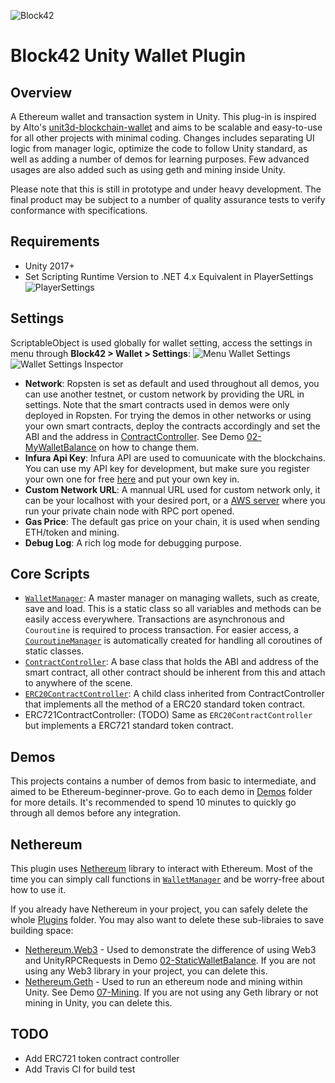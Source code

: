 ![Block42](http://assets.block42.world/images/icons/block42_logo_200.png)

# Block42 Unity Wallet Plugin

## Overview
A Ethereum wallet and transaction system in Unity. This plug-in is inspired by Alto's [unit3d-blockchain-wallet](https://github.com/alto-io/unity3d-blockchain-wallet) and aims to be scalable and easy-to-use for all other projects with minimal coding. Changes includes separating UI logic from manager logic, optimize the code to follow Unity standard, as well as adding a number of demos for learning purposes. Few advanced usages are also added such as using geth and mining inside Unity.

Please note that this is still in prototype and under heavy development. The final product may be subject to a number of quality assurance tests to verify conformance with specifications.

## Requirements
- Unity 2017+
- Set Scripting Runtime Version to .NET 4.x Equivalent in PlayerSettings
![PlayerSettings](Documents/Intro/00_playersettings.png)

## Settings
ScriptableObject is used globally for wallet setting, access the settings in menu through **Block42 > Wallet > Settings**:
![Menu Wallet Settings](Documents/Intro/01_menu_wallet_settings.png)
![Wallet Settings Inspector](Documents/Intro/02_wallet_settings_inspector.png)

- __Network__: 
Ropsten is set as default and used throughout all demos, you can use another testnet, or custom network by providing the URL in settings. Note that the smart contracts used in demos were only deployed in Ropsten. For trying the demos in other networks or using your own smart contracts, deploy the contracts accordingly and set the ABI and the address in [ContractController](Assets/Block42/Wallet/Scripts/Contracts/ContractController.cs). See Demo [02-MyWalletBalance](Assets/Block42/Wallet/Demos/02-MyWalletBalance) on how to change them.
- __Infura Api Key__:
Infura API are used to comuunicate with the blockchains. You can use my API key for development, but make sure you register your own one for free [here](https://infura.io/) and put your own key in.
- __Custom Network URL__:
A mannual URL used for custom network only, it can be your localhost with your desired port, or a [AWS server](https://medium.com/coinmonks/run-an-ethereum-node-on-aws-for-free-afca27f253ed) where you run your private chain node with RPC port opened.
- __Gas Price__:
The default gas price on your chain, it is used when sending ETH/token and mining.
- __Debug Log__:
A rich log mode for debugging purpose.

## Core Scripts
- [`WalletManager`](Assets/Block42/Wallet/Scripts/WalletManager.cs): A master manager on managing wallets, such as create, save and load. This is a static class so all variables and methods can be easily access everywhere. Transactions are asynchronous and `Couroutine` is required to process transaction. For easier access, a [`CouroutineManager`](Assets/Block42/Common/Utils/CoroutineManager.cs) is automatically created for handling all coroutines of static classes.
- [`ContractController`](Assets/Block42/Wallet/Scripts/Contracts/ContractController.cs): A base class that holds the ABI and address of the smart contract, all other contract should be inherent from this and attach to anywhere of the scene.
- [`ERC20ContractController`](Assets/Block42/Wallet/Scripts/Contracts/ContractController.cs): A child class inherited from ContractController that implements all the method of a ERC20 standard token contract. 
- ERC721ContractController: (TODO) Same as `ERC20ContractController` but implements a ERC721 standard token contract.

## Demos
This projects contains a number of demos from basic to intermediate, and aimed to be Ethereum-beginner-prove. Go to each demo in [Demos](Assets/Block42/Wallet/Demos) folder for more details. It's recommended to spend 10 minutes to quickly go through all demos before any integration. 


## Nethereum
This plugin uses [Nethereum](https://github.com/Nethereum/Nethereum) library to interact with Ethereum. Most of the time you can simply call functions in [`WalletManager`](Assets/Block42/Wallet/Scripts/WalletManager.cs) and be worry-free about how to use it.

If you already have Nethereum in your project, you can safely delete the whole [Plugins](Assets/Block42/Plugins) folder. You may also want to delete these sub-libraies to save building space:
- [Nethereum.Web3](Assets/Block42/Plugins/Nethereum/Nethereum.Web3.dll) - Used to demonstrate the difference of using Web3 and UnityRPCRequests in Demo [02-StaticWalletBalance](Assets/Block42/Wallet/Demos/02-StaticWalletBalance). If you are not using any Web3 library in your project, you can delete this.
- [Nethereum.Geth](Assets/Block42/Plugins/Nethereum/Nethereum.Geth) - Used to run an ethereum node and mining within Unity. See Demo [07-Mining](Assets/Block42/Wallet/Demos/07-Mining). If you are not using any Geth library or not mining in Unity, you can delete this.

## TODO
- Add ERC721 token contract controller
- Add Travis CI for build test
